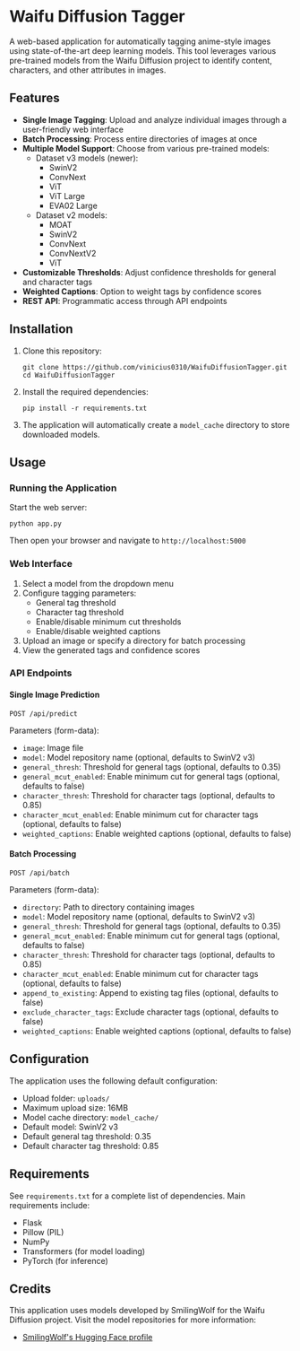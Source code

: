 # Waifu Diffusion Tagger

A web-based application for automatically tagging anime-style images using state-of-the-art deep learning models. This tool leverages various pre-trained models from the Waifu Diffusion project to identify content, characters, and other attributes in images.

## Features

- **Single Image Tagging**: Upload and analyze individual images through a user-friendly web interface
- **Batch Processing**: Process entire directories of images at once
- **Multiple Model Support**: Choose from various pre-trained models:
  - Dataset v3 models (newer):
    - SwinV2
    - ConvNext
    - ViT
    - ViT Large
    - EVA02 Large
  - Dataset v2 models:
    - MOAT
    - SwinV2
    - ConvNext
    - ConvNextV2
    - ViT
- **Customizable Thresholds**: Adjust confidence thresholds for general and character tags
- **Weighted Captions**: Option to weight tags by confidence scores
- **REST API**: Programmatic access through API endpoints

## Installation

1. Clone this repository:
   ```
   git clone https://github.com/vinicius0310/WaifuDiffusionTagger.git
   cd WaifuDiffusionTagger
   ```

2. Install the required dependencies:
   ```
   pip install -r requirements.txt
   ```

3. The application will automatically create a `model_cache` directory to store downloaded models.

## Usage

### Running the Application

Start the web server:
```
python app.py
```

Then open your browser and navigate to `http://localhost:5000`

### Web Interface

1. Select a model from the dropdown menu
2. Configure tagging parameters:
   - General tag threshold
   - Character tag threshold
   - Enable/disable minimum cut thresholds
   - Enable/disable weighted captions
3. Upload an image or specify a directory for batch processing
4. View the generated tags and confidence scores

### API Endpoints

#### Single Image Prediction
```
POST /api/predict
```
Parameters (form-data):
- `image`: Image file
- `model`: Model repository name (optional, defaults to SwinV2 v3)
- `general_thresh`: Threshold for general tags (optional, defaults to 0.35)
- `general_mcut_enabled`: Enable minimum cut for general tags (optional, defaults to false)
- `character_thresh`: Threshold for character tags (optional, defaults to 0.85)
- `character_mcut_enabled`: Enable minimum cut for character tags (optional, defaults to false)
- `weighted_captions`: Enable weighted captions (optional, defaults to false)

#### Batch Processing
```
POST /api/batch
```
Parameters (form-data):
- `directory`: Path to directory containing images
- `model`: Model repository name (optional, defaults to SwinV2 v3)
- `general_thresh`: Threshold for general tags (optional, defaults to 0.35)
- `general_mcut_enabled`: Enable minimum cut for general tags (optional, defaults to false)
- `character_thresh`: Threshold for character tags (optional, defaults to 0.85)
- `character_mcut_enabled`: Enable minimum cut for character tags (optional, defaults to false)
- `append_to_existing`: Append to existing tag files (optional, defaults to false)
- `exclude_character_tags`: Exclude character tags (optional, defaults to false)
- `weighted_captions`: Enable weighted captions (optional, defaults to false)

## Configuration

The application uses the following default configuration:
- Upload folder: `uploads/`
- Maximum upload size: 16MB
- Model cache directory: `model_cache/`
- Default model: SwinV2 v3
- Default general tag threshold: 0.35
- Default character tag threshold: 0.85

## Requirements

See `requirements.txt` for a complete list of dependencies. Main requirements include:
- Flask
- Pillow (PIL)
- NumPy
- Transformers (for model loading)
- PyTorch (for inference)

## Credits

This application uses models developed by SmilingWolf for the Waifu Diffusion project. Visit the model repositories for more information:
- [SmilingWolf's Hugging Face profile](https://huggingface.co/SmilingWolf)
